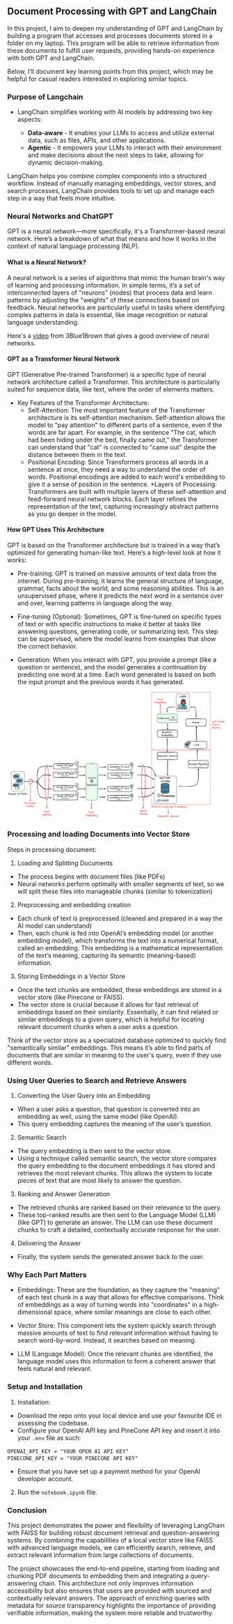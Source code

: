 ## Document Processing with GPT and LangChain 

In this project, I aim to deepen my understanding of GPT and LangChain by building a program that accesses and processes documents stored in a folder on my laptop. This program will be able to retrieve information from these documents to fulfill user requests, providing hands-on experience with both GPT and LangChain.

Below, I’ll document key learning points from this project, which may be helpful for casual readers interested in exploring similar topics.

### Purpose of Langchain

* LangChain simplifies working with AI models by addressing two key aspects:

   * **Data-aware** - It enables your LLMs to access and utilize external data, such as files, APIs, and other applications.
   * **Agentic** - It empowers your LLMs to interact with their environment and make decisions about the next steps to take, allowing for dynamic decision-making.

LangChain helps you combine complex components into a structured workflow. Instead of manually managing embeddings, vector stores, and search processes, LangChain provides tools to set up and manage each step in a way that feels more intuitive.

### Neural Networks and ChatGPT 

GPT is a neural network—more specifically, it's a Transformer-based neural network. Here’s a breakdown of what that means and how it works in the context of natural language processing (NLP).

#### What is a Neural Network?
A neural network is a series of algorithms that mimic the human brain's way of learning and processing information. In simple terms, it’s a set of interconnected layers of "neurons" (nodes) that process data and learn patterns by adjusting the "weights" of these connections based on feedback. Neural networks are particularly useful in tasks where identifying complex patterns in data is essential, like image recognition or natural language understanding.

Here's a [video](https://www.youtube.com/watch?v=aircAruvnKk) from 3Blue1Brown that gives a good overview of neural networks. 

#### GPT as a Transformer Neural Network
GPT (Generative Pre-trained Transformer) is a specific type of neural network architecture called a Transformer. This architecture is particularly suited for sequence data, like text, where the order of elements matters.

* Key Features of the Transformer Architecture: 
   * Self-Attention: The most important feature of the Transformer architecture is its self-attention mechanism. Self-attention allows the model to "pay attention" to different parts of a sentence, even if the words are far apart. For example, in the sentence "The cat, which had been hiding under the bed, finally came out," the Transformer can understand that "cat" is connected to "came out" despite the distance between them in the text.
   * Positional Encoding: Since Transformers process all words in a sentence at once, they need a way to understand the order of words. Positional encodings are added to each word's embedding to give it a sense of position in the sentence.
   *Layers of Processing: Transformers are built with multiple layers of these self-attention and feed-forward neural network blocks. Each layer refines the representation of the text, capturing increasingly abstract patterns as you go deeper in the model.

#### How GPT Uses This Architecture
GPT is based on the Transformer architecture but is trained in a way that’s optimized for generating human-like text. Here’s a high-level look at how it works:

* Pre-training: GPT is trained on massive amounts of text data from the internet. During pre-training, it learns the general structure of language, grammar, facts about the world, and some reasoning abilities. This is an unsupervised phase, where it predicts the next word in a sentence over and over, learning patterns in language along the way.

* Fine-tuning (Optional): Sometimes, GPT is fine-tuned on specific types of text or with specific instructions to make it better at tasks like answering questions, generating code, or summarizing text. This step can be supervised, where the model learns from examples that show the correct behavior.

* Generation: When you interact with GPT, you provide a prompt (like a question or sentence), and the model generates a continuation by predicting one word at a time. Each word generated is based on both the input prompt and the previous words it has generated.

![Basic Structure](./Structure_basics.png)

### Processing and loading Documents into Vector Store 

Steps in processing document: 

1. Loading and Splitting Documents

* The process begins with document files (like PDFs)
* Neural networks perform optimally with smaller segments of text, so we will split these files into manageable chunks (similar to tokenization)

2. Preprocessing and embedding creation

* Each chunk of text is preprocessed (cleaned and prepared in a way the AI model can understand)
* Then, each chunk is fed into OpenAI’s embedding model (or another embedding model), which transforms the text into a numerical format, called an embedding. This embedding is a mathematical representation of the text’s meaning, capturing its semantic (meaning-based) information.

3. Storing Embeddings in a Vector Store

* Once the text chunks are embedded, these embeddings are stored in a vector store (like Pinecone or FAISS).
* The vector store is crucial because it allows for fast retrieval of embeddings based on their similarity. Essentially, it can find related or similar embeddings to a given query, which is helpful for locating relevant document chunks when a user asks a question.

Think of the vector store as a specialized database optimized to quickly find "semantically similar" embeddings. This means it’s able to find parts of documents that are similar in meaning to the user's query, even if they use different words.

### Using User Queries to Search and Retrieve Answers

1. Converting the User Query into an Embedding

* When a user asks a question, that question is converted into an embedding as well, using the same model (like OpenAI).
* This query embedding captures the meaning of the user’s question.

2. Semantic Search

* The query embedding is then sent to the vector store.
* Using a technique called semantic search, the vector store compares the query embedding to the document embeddings it has stored and retrieves the most relevant chunks. This allows the system to locate pieces of text that are most likely to answer the question.

3. Ranking and Answer Generation

* The retrieved chunks are ranked based on their relevance to the query.
* These top-ranked results are then sent to the Language Model (LLM) (like GPT) to generate an answer. The LLM can use these document chunks to craft a detailed, contextually accurate response for the user.

4. Delivering the Answer

* Finally, the system sends the generated answer back to the user.

### Why Each Part Matters
* Embeddings: These are the foundation, as they capture the "meaning" of each text chunk in a way that allows for effective comparisons. Think of embeddings as a way of turning words into "coordinates" in a high-dimensional space, where similar meanings are close to each other.

* Vector Store: This component lets the system quickly search through massive amounts of text to find relevant information without having to search word-by-word. Instead, it searches based on meaning.

* LLM (Language Model): Once the relevant chunks are identified, the language model uses this information to form a coherent answer that feels natural and relevant.

### Setup and Installation
1. Installation:

* Download the repo onto your local device and use your favourite IDE in assessing the codebase. 
* Configure your OpenAI API key and PineCone API key and insert it into your `.env` file as such:
```
OPENAI_API_KEY = "YOUR OPEN AI API KEY" 
PINECONE_API_KEY = "YOUR PINECONE API KEY" 

```
* Ensure that you have set up a payment method for your OpenAI developer account. 

2. Run the `notebook.ipynb` file. 

### Conclusion

This project demonstrates the power and flexibility of leveraging LangChain with FAISS for building robust document retrieval and question-answering systems. By combining the capabilities of a local vector store like FAISS with advanced language models, we can efficiently search, retrieve, and extract relevant information from large collections of documents.

The project showcases the end-to-end pipeline, starting from loading and chunking PDF documents to embedding them and integrating a query-answering chain. This architecture not only improves information accessibility but also ensures that users are provided with sourced and contextually relevant answers. The approach of enriching queries with metadata for source transparency highlights the importance of providing verifiable information, making the system more reliable and trustworthy.